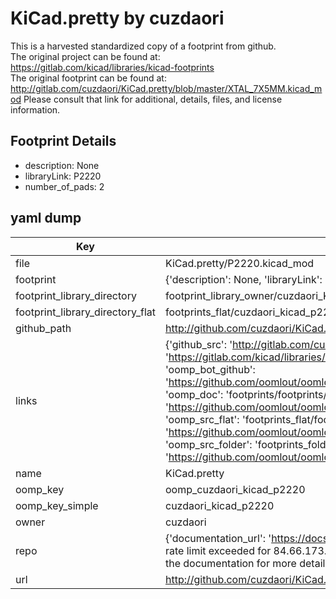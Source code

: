 # KiCad.pretty by cuzdaori  
This is a harvested standardized copy of a footprint from github.  
The original project can be found at:  
https://gitlab.com/kicad/libraries/kicad-footprints  
The original footprint can be found at:
http://gitlab.com/cuzdaori/KiCad.pretty/blob/master/XTAL_7X5MM.kicad_mod
Please consult that link for additional, details, files, and license information.  
## Footprint Details
* description: None  
* libraryLink: P2220  
* number_of_pads: 2  
## yaml dump  
| Key | Value |  
| --- | --- |  
| file | KiCad.pretty/P2220.kicad_mod |  
| footprint | {'description': None, 'libraryLink': 'P2220', 'number_of_pads': 2} |  
| footprint_library_directory | footprint_library_owner/cuzdaori_KiCad.pretty |  
| footprint_library_directory_flat | footprints_flat/cuzdaori_kicad_p2220/working |  
| github_path | http://github.com/cuzdaori/KiCad.pretty/blob/master/P2220.kicad_mod |  
| links | {'github_src': 'http://gitlab.com/cuzdaori/KiCad.pretty/blob/master/XTAL_7X5MM.kicad_mod', 'github_src_repo': 'https://gitlab.com/kicad/libraries/kicad-footprints', 'oomp_bot': 'footprints/cuzdaori_kicad_p2220/working', 'oomp_bot_github': 'https://github.com/oomlout/oomlout_oomp_footprint_bot/tree/main/footprints/cuzdaori_kicad_p2220/working', 'oomp_doc': 'footprints/footprints/cuzdaori/KiCad/P2220/working/', 'oomp_doc_github': 'https://github.com/oomlout/oomlout_oomp_footprint_doc/tree/main/footprints/footprints/cuzdaori/KiCad/P2220/working', 'oomp_src_flat': 'footprints_flat/footprints_flat/cuzdaori_kicad_p2220/working', 'oomp_src_flat_github': 'https://github.com/oomlout/oomlout_oomp_footprint_src/tree/main/footprints_flat/cuzdaori_kicad_p2220/working', 'oomp_src_folder': 'footprints_folder/footprints_folder/cuzdaori/KiCad/P2220/working', 'oomp_src_folder_github': 'https://github.com/oomlout/oomlout_oomp_footprint_src/tree/main/footprints_folder/cuzdaori/KiCad/P2220/working'} |  
| name | KiCad.pretty |  
| oomp_key | oomp_cuzdaori_kicad_p2220 |  
| oomp_key_simple | cuzdaori_kicad_p2220 |  
| owner | cuzdaori |  
| repo | {'documentation_url': 'https://docs.github.com/rest/overview/resources-in-the-rest-api#rate-limiting', 'message': "API rate limit exceeded for 84.66.173.59. (But here's the good news: Authenticated requests get a higher rate limit. Check out the documentation for more details.)"} |  
| url | http://github.com/cuzdaori/KiCad.pretty |  

